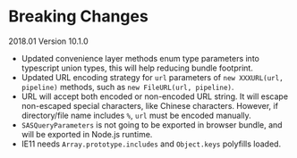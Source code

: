 # Breaking Changes

2018.01 Version 10.1.0

* Updated convenience layer methods enum type parameters into typescript union types, this will help reducing bundle footprint.
* Updated URL encoding strategy for `url` parameters of `new XXXURL(url, pipeline)` methods, such as `new FileURL(url, pipeline)`.
* URL will accept both encoded or non-encoded URL string. It will escape non-escaped special characters, like Chinese characters. However, if directory/file name includes `%`, `url` must be encoded manually.
* `SASQueryParameters` is not going to be exported in browser bundle, and will be exported in Node.js runtime.
* IE11 needs `Array.prototype.includes` and `Object.keys` polyfills loaded.